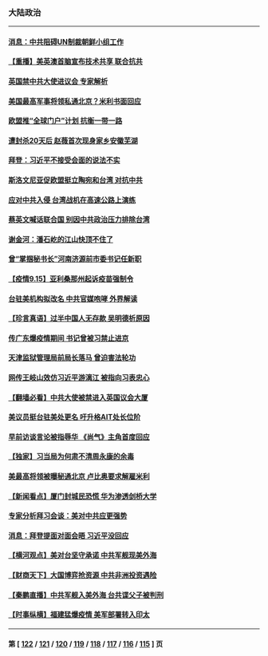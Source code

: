 ### 大陆政治
---
#### [消息：中共阻碍UN制裁朝鲜小组工作](../../pages/ncid277/n13236870.md) 
#### [【重播】美英澳首脑宣布技术共享 联合抗共](../../pages/ncid277/n13236910.md) 
#### [英国禁中共大使进议会 专家解析](../../pages/ncid277/n13235838.md) 
#### [美国最高军事将领私通北京？米利书面回应](../../pages/ncid277/n13236823.md) 
#### [欧盟推“全球门户”计划 抗衡一带一路](../../pages/ncid277/n13236726.md) 
#### [遭封杀20天后 赵薇首次现身家乡安徽芜湖](../../pages/ncid277/n13236589.md) 
#### [拜登：习近平不接受会面的说法不实](../../pages/ncid277/n13236728.md) 
#### [斯洛文尼亚促欧盟挺立陶宛和台湾 对抗中共](../../pages/ncid277/n13236467.md) 
#### [应对中共入侵 台湾战机在高速公路上演练](../../pages/ncid277/n13236299.md) 
#### [蔡英文喊话联合国 别因中共政治压力排除台湾](../../pages/ncid277/n13235866.md) 
#### [谢金河：潘石屹的江山快顶不住了](../../pages/ncid277/n13235695.md) 
#### [曾“掌掴秘书长”河南济源前市委书记任新职](../../pages/ncid277/n13233280.md) 
#### [【疫情9.15】亚利桑那州起诉疫苗强制令](../../pages/ncid277/n13235566.md) 
#### [台驻美机构拟改名 中共官媒咆哮 外界解读](../../pages/ncid277/n13235424.md) 
#### [【珍言真语】过半中国人无存款 吴明德析原因](../../pages/ncid277/n13235707.md) 
#### [传广东爆疫情期间 书记曾被习禁止进京](../../pages/ncid277/n13235005.md) 
#### [天津监狱管理局前局长落马 曾迫害法轮功](../../pages/ncid277/n13235481.md) 
#### [网传王岐山效仿习近平游漓江 被指向习表忠心](../../pages/ncid277/n13234682.md) 
#### [【翻墙必看】中共大使被禁进入英国议会大厦](../../pages/ncid277/n13234958.md) 
#### [美议员挺台驻美处更名 吁升格AIT处长位阶](../../pages/ncid277/n13234904.md) 
#### [早前访谈言论被指辱华 《尚气》主角首度回应](../../pages/ncid277/n13234560.md) 
#### [【独家】习当局为何肃不清周永康的余毒](../../pages/ncid277/n13234584.md) 
#### [美最高将领被曝秘通北京 卢比奥要求解雇米利](../../pages/ncid277/n13234647.md) 
#### [【新闻看点】厦门封城民恐慌 华为渗透剑桥大学](../../pages/ncid277/n13234501.md) 
#### [专家分析拜习会谈：美对中共应更强势](../../pages/ncid277/n13233514.md) 
#### [消息：拜登提面对面会晤 习近平没回应](../../pages/ncid277/n13234614.md) 
#### [【横河观点】美对台坚守承诺 中共军舰现美外海](../../pages/ncid277/n13234540.md) 
#### [【财商天下】大国博弈抢资源 中共非洲投资遇险](../../pages/ncid277/n13234042.md) 
#### [【秦鹏直播】中共军舰入美外海 台共谍父子被判刑](../../pages/ncid277/n13234517.md) 
#### [【时事纵横】福建猛爆疫情 美军部署转入印太](../../pages/ncid277/n13234487.md) 

---
#### 第 [ [122](./122.md) / [121](./121.md) / [120](./120.md) / [119](./119.md) / [118](./118.md) / [117](./117.md) / [116](./116.md) / [115](./115.md) ] 页
